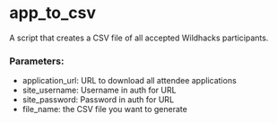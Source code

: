# app_to_csv
A script that creates a CSV file of all accepted Wildhacks participants.

### Parameters:
* application_url: URL to download all attendee applications
* site_username: Username in auth for URL
* site_password: Password in auth for URL
* file_name: the CSV file you want to generate
